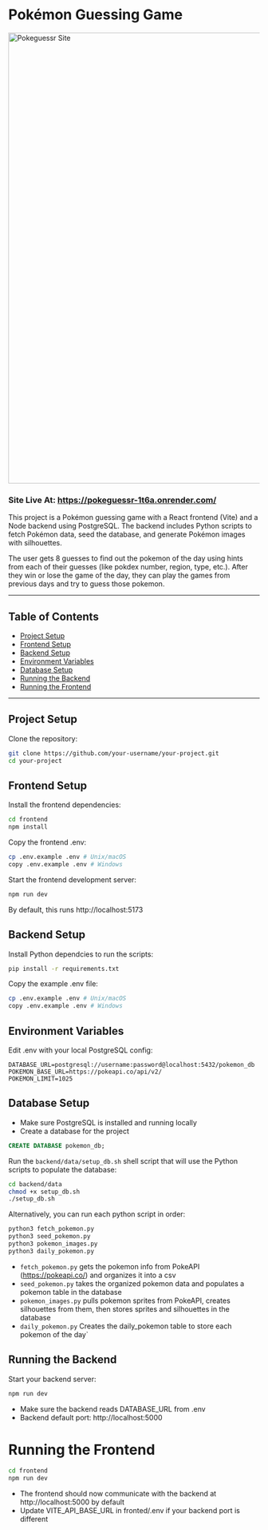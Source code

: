 # Pokémon Guessing Game

<img width="854" height="902" alt="Pokeguessr Site" src="https://github.com/user-attachments/assets/09ffd4ca-bf49-44e7-95a9-2e068f47c182" />

### Site Live At: https://pokeguessr-1t6a.onrender.com/

This project is a Pokémon guessing game with a React frontend (Vite) and a Node backend using PostgreSQL. The backend includes Python scripts to fetch Pokémon data, seed the database, and generate Pokémon images with silhouettes.

The user gets 8 guesses to find out the pokemon of the day using hints from each of their guesses (like pokdex number, region, type, etc.). After they win or lose the game of the day, they can play the games from previous days and try to guess those pokemon.

---

## Table of Contents

- [Project Setup](#project-setup)
- [Frontend Setup](#frontend-setup)
- [Backend Setup](#backend-setup)
- [Environment Variables](#environment-variables)
- [Database Setup](#database-setup)
- [Running the Backend](#running-the-backend)
- [Running the Frontend](#running-the-frontend)

---

## Project Setup

Clone the repository:

```bash
git clone https://github.com/your-username/your-project.git
cd your-project
```

## Frontend Setup

Install the frontend dependencies:

```bash
cd frontend
npm install
```

Copy the frontend .env:

```bash
cp .env.example .env # Unix/macOS
copy .env.example .env # Windows
```

Start the frontend development server:

```bash
npm run dev
```

By default, this runs http://localhost:5173

## Backend Setup

Install Python dependcies to run the scripts:

```bash
pip install -r requirements.txt
```

Copy the example .env file:

```bash
cp .env.example .env # Unix/macOS
copy .env.example .env # Windows
```

## Environment Variables

Edit .env with your local PostgreSQL config:

```env
DATABASE_URL=postgresql://username:password@localhost:5432/pokemon_db
POKEMON_BASE_URL=https://pokeapi.co/api/v2/
POKEMON_LIMIT=1025
```

## Database Setup

- Make sure PostgreSQL is installed and running locally
- Create a database for the project

```sql
CREATE DATABASE pokemon_db;
```

Run the `backend/data/setup_db.sh` shell script that will use the Python scripts to populate the database:

```bash
cd backend/data
chmod +x setup_db.sh
./setup_db.sh
```

Alternatively, you can run each python script in order:

```bash
python3 fetch_pokemon.py
python3 seed_pokemon.py
python3 pokemon_images.py
python3 daily_pokemon.py
```

- `fetch_pokemon.py` gets the pokemon info from PokeAPI (https://pokeapi.co/) and organizes it into a csv
- `seed_pokemon.py` takes the organized pokemon data and populates a pokemon table in the database
- `pokemon_images.py` pulls pokemon sprites from PokeAPI, creates silhouettes from them, then stores sprites and silhouettes in the database
- `daily_pokemon.py` Creates the daily_pokemon table to store each pokemon of the day`

## Running the Backend

Start your backend server:

```bash
npm run dev
```

- Make sure the backend reads DATABASE_URL from .env
- Backend default port: http://localhost:5000

# Running the Frontend

```bash
cd frontend
npm run dev
```

- The frontend should now communicate with the backend at http://localhost:5000 by default
- Update VITE_API_BASE_URL in fronted/.env if your backend port is different
